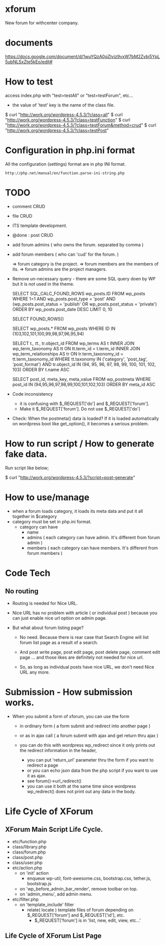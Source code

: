# xforum
New forum for withcenter company.



# documents

https://docs.google.com/document/d/1wuYQzA0qZlviz9vxW7bM2Zvbj5YpL5ubNLSxZte5kEo/edit#


# How to test

access index.php with "test=testAll" or "test=testForum", etc...

* the value of 'test' key is the name of the class file.



$ curl "http://work.org/wordpress-4.5.3/?class=all"
$ curl "http://work.org/wordpress-4.5.3/?class=testFunction"
$ curl "http://work.org/wordpress-4.5.3/?class=testForum&method=crud"
$ curl "http://work.org/wordpress-4.5.3/?class=testPost"



# Configuration in php.ini format

All the configuration (settings) format are in php INI format.


    http://php.net/manual/en/function.parse-ini-string.php



# TODO


* comment CRUD
* file CRUD
* ITS template development.
* @done : post CRUD

* add forum admins ( who owns the forum. separated by comma )
* add forum members ( who can 'cud' for the forum. )


    => forum category is the project.
    => forum members are the members of its.
    => forum admins are the project managers.


* Remove un-necessary query - there are some SQL query doen by WP  but it is not used in the theme.

    SELECT SQL_CALC_FOUND_ROWS wp_posts.ID
    FROM wp_posts 
    WHERE 1=1 
    AND wp_posts.post_type = 'post'
    AND (wp_posts.post_status = 'publish'
    OR wp_posts.post_status = 'private') 
    ORDER BY wp_posts.post_date DESC
    LIMIT 0, 10
    
    SELECT FOUND_ROWS()
    
    
    SELECT wp_posts.*
    FROM wp_posts
    WHERE ID IN (103,102,101,100,99,98,97,96,95,94)
    
    
    
    SELECT t.*, tt.*, tr.object_id
    FROM wp_terms AS t
    INNER JOIN wp_term_taxonomy AS tt
    ON tt.term_id = t.term_id
    INNER JOIN wp_term_relationships AS tr
    ON tr.term_taxonomy_id = tt.term_taxonomy_id 
    WHERE tt.taxonomy IN ('category', 'post_tag', 'post_format')
    AND tr.object_id IN (94, 95, 96, 97, 98, 99, 100, 101, 102, 103)
    ORDER BY t.name ASC
    
    SELECT post_id, meta_key, meta_value
    FROM wp_postmeta
    WHERE post_id IN (94,95,96,97,98,99,100,101,102,103)
    ORDER BY meta_id ASC
    


* Code inconsistency
    * it is confusing with $_REQUEST['do'] and $_REQUEST['forum'].
    * Make it $_REQUEST['forum']. Do not use $_REQUEST['do']
    
    
    
* Check: When the postmeta() data is loaded? If it is loaded automatically on wordpress boot like get_option(), it becomes a serious problem.



# How to run script / How to generate fake data.


Run script like below;

$ curl "http://work.org/wordpress-4.5.3/?script=post-generate"


# How to use/manage
* when a forum loads category, it loads its meta data and put it all together in $category
* category must be set in php.ini format.
    * category can have
        * name
        * admins ( each category can have admin. It's different from forum admin )
        * members ( each category can have members. It's different from forum members )


# Code Tech

## No routing

* Routing is needed for Nice URL.

* Nice URL has no problem with article ( or individual post ) because you can just enable nice url option on admin page.

* But what about forum listing page?

    * No need. Because there is rear case that Search Engine will list forum list page as a result of a search.

    * And post write page, post edit page, post delete page, comment edit page ... and those likes are definitely not needed for nice url.
     
    * So, as long as individual posts have nice URL, we don't need Nice URL any more.





# Submission - How submission works.

* When you submit a form of xforum, you can use the form
    * in ordinary form ( a form submit and redirect into another page )
    * or as in ajax call ( a forum submit with ajax and get return thru ajax )

    * you can do this with wordpress wp_redirect since it only prints out the redirect information in the header,
        * you can put 'return_url' parameter thru the form if you want to redirect a page
        * or you can echo json data from the php script if you want to use it as ajax.
        * see forum()->url_redirect()
        * you can use it both at the same time since wordpress wp_redirect() does not print out any data in the body.
        








# Life Cycle of XForum

## XForum Main Script Life Cycle.


- etc/function.php
- class/library.php
- class/forum.php
- class/post.php
- class/user.php
- etc/action.php
    - on 'init' action
        - enqueue wp-util, font-awesome.css, bootstrap.css, tether.js, bootstrap.js
    - on 'wp_before_admin_bar_render', remove toolbar on top.
    - on 'admin_menu', add admin menu.
- etc/filter.php
    - on 'template_include' filter
        - relate( locate ) template files of forum depending on $_REQUEST['forum'] and $_REQUEST['id'], etc.
            - $_REQUEST['forum'] is in 'list, new, edit, view, etc...'

## Life Cycle of XForum List Page




